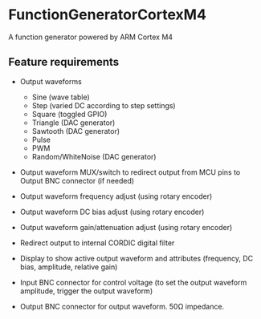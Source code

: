 # FunctionGeneratorCortexM4
A function generator powered by ARM Cortex M4

## Feature requirements

- Output waveforms

  - Sine (wave table)
  - Step (varied DC according to step settings)
  - Square (toggled GPIO)
  - Triangle (DAC generator)
  - Sawtooth (DAC generator)
  - Pulse
  - PWM
  - Random/WhiteNoise (DAC generator)
  
- Output waveform MUX/switch to redirect output from MCU pins to Output BNC connector (if needed)

- Output waveform frequency adjust (using rotary encoder)

- Output waveform DC bias adjust (using rotary encoder)

- Output waveform gain/attenuation adjust (using rotary encoder)

- Redirect output to internal CORDIC digital filter

- Display to show active output waveform and attributes (frequency, DC bias, amplitude, relative gain)

- Input BNC connector for control voltage (to set the output waveform amplitude, trigger the output waveform)

- Output BNC connector for output waveform. 50Ω impedance.
